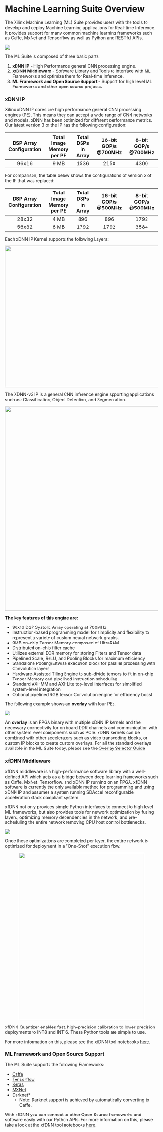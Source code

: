 # Machine Learning Suite Overview

The Xilinx Machine Learning (ML) Suite provides users with the tools to develop and deploy Machine Learning applications for Real-time Inference. It provides support for many common machine learning frameworks such as Caffe, MxNet and Tensorflow as well as Python and RESTful APIs.

![](img/stack.png)

The ML Suite is composed of three basic parts:
1. **xDNN IP** - High Performance general CNN processing engine.
2. **xfDNN Middleware** - Software Library and Tools to interface with ML Frameworks and optimize them for Real-time Inference.
3. **ML Framework and Open Source Support**  - Support for high level ML Frameworks and other open source projects.

### xDNN IP
Xilinx xDNN IP cores are high performance general CNN processing engines (PE). This means they can accept a wide range of CNN networks and models. xDNN has been optimized for different performance metrics. Our latest version 3 of the IP has the following configuration:

| DSP Array Configuration | Total Image Memory per PE | Total DSPs in Array | 16-bit GOP/s @700MHz | 8-bit GOP/s @700MHz |
|:-------------------------:|:---------------------------:|:---------------------:|:----------------------:|:---------------------:|
| 96x16                   | 9 MB                      | 1536                | 2150                  | 4300                |

For comparison, the table below shows the configurations of version 2 of the IP that was replaced:

| DSP Array Configuration | Total Image Memory per PE | Total DSPs in Array | 16-bit GOP/s @500MHz | 8-bit GOP/s @500MHz |
|:-------------------------:|:---------------------------:|:---------------------:|:----------------------:|:---------------------:|
| 28x32                   | 4 MB                      | 896                 | 896                  | 1792                |
| 56x32                   | 6 MB                      | 1792                | 1792                 | 3584                |

Each xDNN IP Kernel supports the following Layers:

<p align="center">
  <img width="674" height="466" src="img/xdnnv2-support.png">
</p>

The XDNN-v3 IP is a general CNN inference engine spporting applications such as: Classification, Object Detection, and Segmentation. 
  
<p align="center">
  <img width="674" height="674" src="img/xdnnv3top.png">
</p>
  
**The key features of this engine are:**

* 96x16 DSP Systolic Array operating at 700MHz
* Instruction-based programming model for simplicity and flexibility to represent a variety of custom neural network graphs.
* 9MB on-chip Tensor Memory composed of UltraRAM
* Distributed on-chip filter cache
* Utilizes external DDR memory for storing Filters and Tensor data
* Pipelined Scale, ReLU, and Pooling Blocks for maximum efficiency
* Standalone Pooling/Eltwise execution block for parallel processing with Convolution layers
* Hardware-Assisted Tiling Engine to sub-divide tensors to fit in on-chip Tensor Memory and pipelined instruction scheduling
* Standard AXI-MM and AXI-Lite top-level interfaces for simplified system-level integration
* Optional pipelined RGB tensor Convolution engine for efficiency boost

The following example shows an **overlay** with four PEs.

![](img/xdnn-overlay.png)

An **overlay** is an FPGA binary with multiple xDNN IP kernels and the necessary connectivity for on board DDR channels and communication with other system level components such as PCIe. xDNN kernels can be combined with other accelerators such as video transcoding blocks, or custom IP blocks to create custom overlays. For all the standard overlays available in the ML Suite today, please see the [Overlay Selector Guide][]

### xfDNN Middleware
xfDNN middleware is a high-performance software library with a well-defined API which acts as a bridge between deep learning frameworks such as Caffe, MxNet, Tensorflow, and xDNN IP running on an FPGA. xfDNN software is currently the only available method for programming and using xDNN IP and assumes a system running SDAccel reconfigurable acceleration stack compliant system.

xfDNN not only provides simple Python interfaces to connect to high level ML frameworks, but also provides tools for network optimization by fusing layers, optimizing memory dependencies in the network, and pre-scheduling the entire network removing CPU host control bottlenecks.

![](img/xfdnn-optimization.png)

Once these optimizations are completed per layer, the entire network is optimized for deployment in a "One-Shot" execution flow.

<p align="center">
  <img width="412" height="551" src="img/xfdnn-oneshot.png">
</p>

xfDNN Quantizer enables fast, high-precision calibration to lower precision deployments to INT8 and INT16. These Python tools are simple to use.

For more information on this, please see the xfDNN tool notebooks [here][].

### ML Framework and Open Source Support

The ML Suite supports the following Frameworks:
- [Caffe](https://caffe.berkeleyvision.org/)
- [Tensorflow](https://www.tensorflow.org/api_docs/)
- [Keras](https://keras.io/)
- [MXNet](https://mxnet.incubator.apache.org/api/python/index.html)
- [Darknet*](https://pjreddie.com/darknet/)  
    - Note: Darknet support is achieved by automatically converting to Caffe.

With xfDNN you can connect to other Open Source frameworks and software easily with our Python APIs.
For more information on this, please take a look at the xfDNN tool notebooks [here][].

[Overlay Selector Guide]: ../../overlaybins/README.md
[here]: ../../docs/tutorials/README.md
